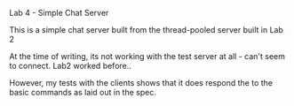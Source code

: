 Lab 4 - Simple Chat Server

This is a simple chat server built from the thread-pooled server built in Lab 2

At the time of writing, its not working with the test server at all - can't seem to connect. Lab2 worked before..

However, my tests with the clients shows that it does respond the to the basic commands as laid out 
in the spec.